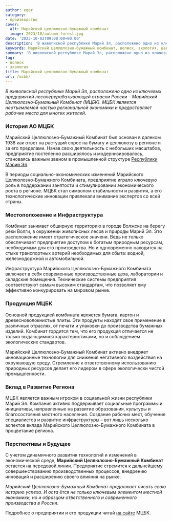 ```yaml
---
author: egor
category:
- производство
cover:
  alt: Марийский целлюлозно-бумажный комбинат
  image: 2023/10/autumn-forest.jpg
date: '2023-10-02T09:00:00+00:00'
description: 'В живописной республике Марий Эл, расположено одно из ключевых предприятий лесоперерабатывающей отрасли России – Марийский Целлюлозно-Бумажный Комбинат...'
keywords: Марийский целлюлозно-бумажный комбинат, волжск, экология, целлюлозно, комбинат, мцбк, марийский, бумажный, марий, предприятие, комбината, является, марийского, бумажного, только, производства, развитие, россии
summary: 'В живописной республике Марий Эл, расположено одно из ключевых предприятий лесоперерабатывающей отрасли России – Марийский Целлюлозно-Бумажный Комбинат...'
tag:
- волжск
- экология
title: Марийский целлюлозно-бумажный комбинат
url: /mcbk/
---
```


_В живописной республике Марий Эл, расположено одно из ключевых предприятий лесоперерабатывающей отрасли России – Марийский Целлюлозно-Бумажный Комбинат (МЦБК). МЦБК является неотъемлемой частью региональной экономики и предоставляет рабочие места для многих жителей._

### История АО МЦБК

Марийский Целлюлозно-Бумажный Комбинат был основан в далеком 1938 как ответ на растущий спрос на бумагу и целлюлозу в регионе и за его пределами. Начав свою деятельность с небольших масштабов, предприятие постепенно расширялось и модернизировалось, становаясь важным звеном в промышленной структуре [Республики Марий Эл](/).

В периоды социально-экономических изменений Марийского Целлюлозно-Бумажного Комбината, предприятие играло ключевую роль в поддержании занятости и стимулировании экономического роста в регионе. МЦБК стал символом стабильности и развития, а его технологические инновации привлекали внимание экспертов со всей страны.

### **Местоположение и Инфраструктура**

Комбинат занимает обширную территорию в городе Волжске на берегу реки Волги, в окружении живописных лесов и природы Марий Эл. Это расположение имеет стратегическое значени. Ведь не только обеспечивает предприятие доступом к богатым природным ресурсам, необходимым для его производства. Но и одновременно находится на стыке транспортных артерий необходимых для сбыта: водной, железнодоржной и автомобильной.

Инфраструктура Марийского Целлюлозно-Бумажного Комбината включает в себя современные производственные цеха, лаборатории и складские помещения. Технические системы предприятия соответствуют самым высоким стандартам, что позволяет ему эффективно конкурировать на мировом рынке.

### Продукция МЦБК

Основной продукцией комбината является бумага, картон и древесноволокнистые плиты. Эти продукты находят свое применение в различных отраслях, от печати и упаковки до производства бумажных изделий. Комбинат гордится тем, что его продукция отличается не только выдающимися характеристиками, но и соблюдением экологических стандартов.

Марийский Целлюлозно-Бумажный Комбинат активно внедряет инновационные технологии для снижения негативного воздействия на окружающую среду. Стремление к ответственному использованию природных ресурсов делает его лидером в сфере экологически чистой промышленности.

### **Вклад в Развитие Региона**

МЦБК является важным игроком в социальной жизни республики Марий Эл. Компания активно поддерживает социальные программы и инициативы, направленные на развитие образования, культуры и благосостояния местного населения. Создание рабочих мест, обучение специалистов и развитие инфраструктуры – вот лишь несколько аспектов вклада Марийского Целлюлозно-Бумажного Комбината в процветание региона.

### **Перспективы и Будущее**

С учетом динамичного развития технологий и изменений в экономической среде, **Марийский Целлюлозно-Бумажный Комбинат** остается на передовой линии. Предприятие стремится к дальнейшему совершенствованию производственных процессов, внедрению инноваций и расширению своего влияния на рынке.

_Марийский Целлюлозно-Бумажный Комбинат продолжает писать свою историю успеха_. _И оста_ ётся _не только ключевым элементом местной экономики, но и образцом ответственного и современного производства в России._

Подробнее о предприятии и его продукции читай [на сайте](http://www.marbum.ru/) МЦБК.